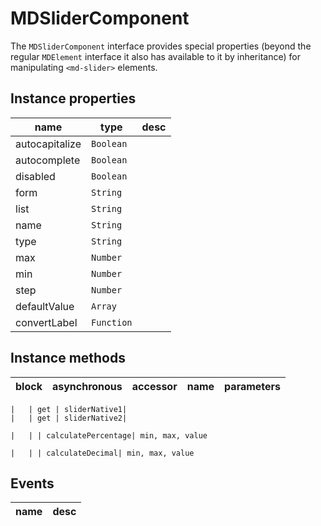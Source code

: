 # MDSliderComponent
The `MDSliderComponent` interface provides special properties (beyond the regular `MDElement` interface it also has available to it by inheritance) for manipulating `<md-slider>` elements.

## Instance properties

name|type|desc
---|---|---
autocapitalize|`Boolean`|
autocomplete|`Boolean`|
disabled|`Boolean`|
form|`String`|
list|`String`|
name|`String`|
type|`String`|
max|`Number`|
min|`Number`|
step|`Number`|
defaultValue|`Array`|
convertLabel|`Function`|

## Instance methods

block| asynchronous | accessor| name| parameters
---| --- | ---| ---| ---

    |   | get | sliderNative1| 
    |   | get | sliderNative2| 

    |   | | calculatePercentage| min, max, value

    |   | | calculateDecimal| min, max, value

## Events

name|desc
---|---
